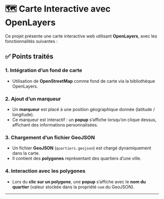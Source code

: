 

# 🗺️ Carte Interactive avec OpenLayers

Ce projet présente une carte interactive web utilisant **OpenLayers**, avec les fonctionnalités suivantes :

## ✅ Points traités

### 1. Intégration d’un fond de carte

- Utilisation de **OpenStreetMap** comme fond de carte via la bibliothèque OpenLayers.

### 2. Ajout d’un marqueur

- Un **marqueur** est placé à une position géographique donnée (latitude / longitude).
- Ce marqueur est interactif : un **popup** s’affiche lorsqu’on clique dessus, affichant des informations personnalisées.

### 3. Chargement d’un fichier GeoJSON

- Un fichier **GeoJSON** (`quartiers.geojson`) est chargé dynamiquement dans la carte.
- Il contient des **polygones** représentant des quartiers d’une ville.

### 4. Interaction avec les polygones

- Lors du **clic sur un polygone**, une **popup** s’affiche avec le **nom du quartier** (valeur stockée dans la propriété `nom` du GeoJSON).

---
